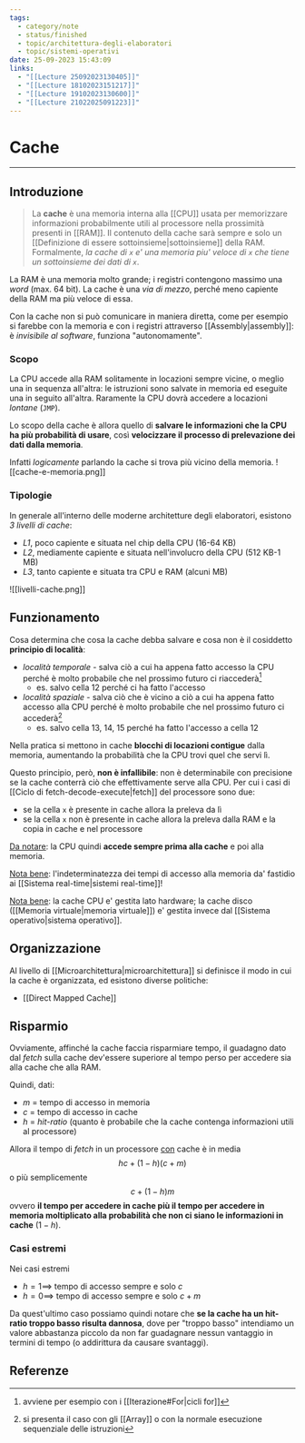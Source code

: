 ```yaml
---
tags:
  - category/note
  - status/finished
  - topic/architettura-degli-elaboratori
  - topic/sistemi-operativi
date: 25-09-2023 15:43:09
links:
  - "[[Lecture 25092023130405]]"
  - "[[Lecture 18102023151217]]"
  - "[[Lecture 19102023130600]]"
  - "[[Lecture 21022025091223]]"
---
```

# Cache
---
## Introduzione
> La **cache** è una memoria interna alla [[CPU]] usata per memorizzare informazioni probabilmente utili al processore nella prossimità presenti in [[RAM]]. Il contenuto della cache sarà sempre e solo un [[Definizione di essere sottoinsieme|sottoinsieme]] della RAM.
> Formalmente, _la cache di `x` e' una memoria piu' veloce di `x` che tiene un sottoinsieme dei dati di `x`_.

La RAM è una memoria molto grande; i registri contengono massimo una _word_ (max. 64 bit). La cache è una _via di mezzo_, perché meno capiente della RAM ma più veloce di essa.

Con la cache non si può comunicare in maniera diretta, come per esempio si farebbe con la memoria e con i registri attraverso [[Assembly|assembly]]: è _invisibile al software_, funziona "autonomamente".

### Scopo
La CPU accede alla RAM solitamente in locazioni sempre vicine, o meglio una in sequenza all'altra: le istruzioni sono salvate in memoria ed eseguite una in seguito all'altra. Raramente la CPU dovrà accedere a locazioni _lontane_ (`JMP`).

Lo scopo della cache è allora quello di **salvare le informazioni che la CPU ha più probabilità di usare**, così **velocizzare il processo di prelevazione dei dati dalla memoria**.

Infatti _logicamente_ parlando la cache si trova più vicino della memoria.
![[cache-e-memoria.png]]

### Tipologie
In generale all'interno delle moderne architetture degli elaboratori, esistono _3 livelli di cache_:
- _L1_, poco capiente e situata nel chip della CPU (16-64 KB)
- _L2_, mediamente capiente e situata nell'involucro della CPU (512 KB-1 MB)
- _L3_, tanto capiente e situata tra CPU e RAM (alcuni MB)

![[livelli-cache.png]]

## Funzionamento
Cosa determina che cosa la cache debba salvare e cosa non è il cosiddetto **principio di località**:
- _località temporale_ - salva ciò a cui ha appena fatto accesso la CPU perché è molto probabile che nel prossimo futuro ci riaccederà[^1]
	- es. salvo cella 12 perché ci ha fatto l'accesso
- _località spaziale_ - salva ciò che è vicino a ciò a cui ha appena fatto accesso alla CPU perché è molto probabile che nel prossimo futuro ci accederà[^2]
	- es. salvo cella 13, 14, 15 perché ha fatto l'accesso a cella 12

Nella pratica si mettono in cache **blocchi di locazioni contigue** dalla memoria, aumentando la probabilità che la CPU trovi quel che servi lì.

Questo principio, però, **non è infallibile**: non è determinabile con precisione se la cache conterrà ciò che effettivamente serve alla CPU.
Per cui i casi di [[Ciclo di fetch-decode-execute|fetch]] del processore sono due:
- se la cella `x` è presente in cache allora la preleva da lì
- se la cella `x` non è presente in cache allora la preleva dalla RAM e la copia in cache e nel processore

<u>Da notare</u>: la CPU quindi **accede sempre prima alla cache** e poi alla memoria.

<u>Nota bene</u>: l'indeterminatezza dei tempi di accesso alla memoria da' fastidio ai [[Sistema real-time|sistemi real-time]]!

<u>Nota bene</u>: la cache CPU e' gestita lato hardware; la cache disco ([[Memoria virtuale|memoria virtuale]]) e' gestita invece dal [[Sistema operativo|sistema operativo]].

## Organizzazione
Al livello di [[Microarchitettura|microarchitettura]] si definisce il modo in cui la cache è organizzata, ed esistono diverse politiche:
- [[Direct Mapped Cache]]

## Risparmio
Ovviamente, affinché la cache faccia risparmiare tempo, il guadagno dato dal _fetch_ sulla cache dev'essere superiore al tempo perso per accedere sia alla cache che alla RAM.

Quindi, dati:
- $m$ = tempo di accesso in memoria
- $c$ = tempo di accesso in cache
- $h$ = _hit-ratio_ (quanto è probabile che la cache contenga informazioni utili al processore)

Allora il tempo di _fetch_ in un processore <u>con</u> cache è in media
$$hc + (1-h)(c+m)$$
o più semplicemente
$$c + (1-h)m$$
ovvero **il tempo per accedere in cache più il tempo per accedere in memoria moltiplicato alla probabilità che non ci siano le informazioni in cache** ($1-h$).

### Casi estremi
Nei casi estremi
- $h = 1 \implies$ tempo di accesso sempre e solo $c$
- $h = 0 \implies$ tempo di accesso sempre e solo $c+m$

Da quest'ultimo caso possiamo quindi notare che **se la cache ha un hit-ratio troppo basso risulta dannosa**, dove per "troppo basso" intendiamo un valore abbastanza piccolo da non far guadagnare nessun vantaggio in termini di tempo (o addirittura da causare svantaggi).

## Referenze
[^1]: avviene per esempio con i [[Iterazione#For|cicli for]]
[^2]: si presenta il caso con gli [[Array]] o con la normale esecuzione sequenziale delle istruzioni